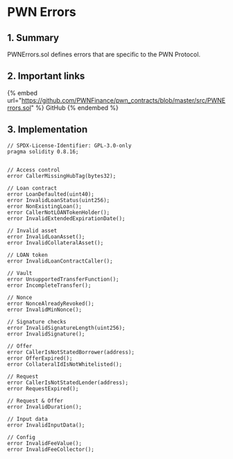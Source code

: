 # PWN Errors

## 1. Summary

PWNErrors.sol defines errors that are specific to the PWN Protocol.&#x20;

## 2. Important links

{% embed url="https://github.com/PWNFinance/pwn_contracts/blob/master/src/PWNErrors.sol" %}
GitHub
{% endembed %}

## 3. Implementation

```solidity
// SPDX-License-Identifier: GPL-3.0-only
pragma solidity 0.8.16;


// Access control
error CallerMissingHubTag(bytes32);

// Loan contract
error LoanDefaulted(uint40);
error InvalidLoanStatus(uint256);
error NonExistingLoan();
error CallerNotLOANTokenHolder();
error InvalidExtendedExpirationDate();

// Invalid asset
error InvalidLoanAsset();
error InvalidCollateralAsset();

// LOAN token
error InvalidLoanContractCaller();

// Vault
error UnsupportedTransferFunction();
error IncompleteTransfer();

// Nonce
error NonceAlreadyRevoked();
error InvalidMinNonce();

// Signature checks
error InvalidSignatureLength(uint256);
error InvalidSignature();

// Offer
error CallerIsNotStatedBorrower(address);
error OfferExpired();
error CollateralIdIsNotWhitelisted();

// Request
error CallerIsNotStatedLender(address);
error RequestExpired();

// Request & Offer
error InvalidDuration();

// Input data
error InvalidInputData();

// Config
error InvalidFeeValue();
error InvalidFeeCollector();
```
